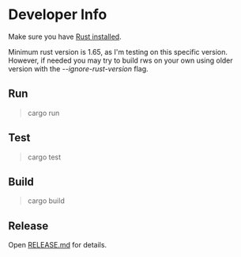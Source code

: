 # Developer Info
Make sure you have [Rust installed](https://www.rust-lang.org/tools/install).

Minimum rust version is 1.65, as I'm testing on this specific version. However, if needed you may try to build rws on your own using older version with the _--ignore-rust-version_ flag.

## Run
> cargo run

## Test
> cargo test

## Build
> cargo build

## Release
Open [RELEASE.md](INSTALL.md) for details.
